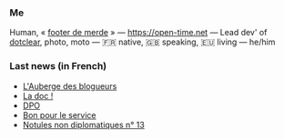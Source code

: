 ### Me

Human, « [footer de merde](https://open-time.net/post/2013/07/17/La-veritable-histoire-du-Footer-de-merde-) » — https://open-time.net — Lead dev' of [dotclear](https://git.dotclear.org/dev/dotclear), photo, moto — 🇫🇷 native, 🇬🇧 speaking, 🇪🇺 living — he/him

### Last news (in French)

<!-- BLOG-POST-LIST:START -->
- [L&#39;Auberge des blogueurs](https://open-time.net/post/2022/06/24/L-Auberge-des-blogueurs)
- [La doc !](https://open-time.net/post/2022/06/23/La-doc-)
- [DPO](https://open-time.net/post/2022/06/22/DPO)
- [Bon pour le service](https://open-time.net/post/2022/06/21/Bon-pour-le-service)
- [Notules non diplomatiques n° 13](https://open-time.net/post/2022/06/20/Notules-non-diplomatiques-n-13)
<!-- BLOG-POST-LIST:END -->
